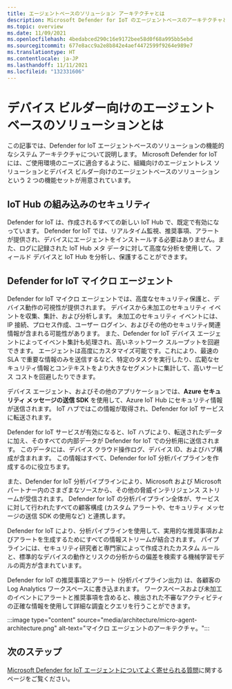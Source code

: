 ```yaml
---
title: エージェントベースのソリューション アーキテクチャとは
description: Microsoft Defender for IoT のエージェントベースのアーキテクチャと情報フローについて説明します。
ms.topic: overview
ms.date: 11/09/2021
ms.openlocfilehash: 4bedabced290c16e9172bee58d0f68a995bb5ebd
ms.sourcegitcommit: 677e8acc9a2e8b842e4aef4472599f9264e989e7
ms.translationtype: HT
ms.contentlocale: ja-JP
ms.lasthandoff: 11/11/2021
ms.locfileid: "132331606"
---
```

# <a name="what-is-agent-based-solution-for-device-builders"></a>デバイス ビルダー向けのエージェントベースのソリューションとは

この記事では、Defender for IoT エージェントベースのソリューションの機能的なシステム アーキテクチャについて説明します。 Microsoft Defender for IoT には、ご使用環境のニーズに適合するように、組織向けのエージェントレス ソリューションとデバイス ビルダー向けのエージェントベースのソリューションという 2 つの機能セットが用意されています。

## <a name="iot-hub-built-in-security"></a>IoT Hub の組み込みのセキュリティ

Defender for IoT は、作成されるすべての新しい IoT Hub で、既定で有効になっています。 Defender for IoT では、リアルタイム監視、推奨事項、アラートが提供され、デバイスにエージェントをインストールする必要はありません。また、ログに記録された IoT Hub メタ データに対して高度な分析を使用して、フィールド デバイスと IoT Hub を分析し、保護することができます。 

## <a name="defender-for-iot-micro-agent"></a>Defender for IoT マイクロ エージェント 

Defender for IoT マイクロ エージェントでは、高度なセキュリティ保護と、デバイス動作の可視性が提供されます。 デバイスから未加工のセキュリティ イベントを収集、集計、および分析します。 未加工のセキュリティ イベントには、IP 接続、プロセス作成、ユーザー ログイン、およびその他のセキュリティ関連情報が含まれる可能性があります。 また、Defender for IoT デバイス エージェントによってイベント集計も処理され、高いネットワーク スループットを回避できます。 エージェントは高度にカスタマイズ可能です。これにより、最速の SLA で重要な情報のみを送信するなど、特定のタスクを実行したり、広範なセキュリティ情報とコンテキストをより大きなセグメントに集計して、高いサービス コストを回避したりできます。

デバイス エージェント、およびその他のアプリケーションでは、**Azure セキュリティ メッセージの送信 SDK** を使用して、Azure IoT Hub にセキュリティ情報が送信されます。 IoT ハブではこの情報が取得され、Defender for IoT サービスに転送されます。

Defender for IoT サービスが有効になると、IoT ハブにより、転送されたデータに加え、そのすべての内部データが Defender for IoT での分析用に送信されます。 このデータには、デバイス クラウド操作ログ、デバイス ID、およびハブ構成が含まれます。 この情報はすべて、Defender for IoT 分析パイプラインを作成するのに役立ちます。

また、Defender for IoT 分析パイプラインにより、Microsoft および Microsoft パートナー内のさまざまなソースから、その他の脅威インテリジェンス ストリームが受信されます。 Defender for IoT の分析パイプライン全体が、サービスに対して行われたすべての顧客構成 (カスタム アラートや、セキュリティ メッセージの送信 SDK の使用など) と連携します。

Defender for IoT により、分析パイプラインを使用して、実用的な推奨事項およびアラートを生成するためにすべての情報ストリームが結合されます。 パイプラインには、セキュリティ研究者と専門家によって作成されたカスタム ルールと、標準的なデバイスの動作とリスクの分析からの偏差を検索する機械学習モデルの両方が含まれています。

Defender for IoT の推奨事項とアラート (分析パイプライン出力) は、各顧客の Log Analytics ワークスペースに書き込まれます。 ワークスペースおよび未加工のイベントにアラートと推奨事項を含めると、検出された不審なアクティビティの正確な情報を使用して詳細な調査とクエリを行うことができます。

:::image type="content" source="media/architecture/micro-agent-architecture.png" alt-text="マイクロ エージェントのアーキテクチャ。":::

## <a name="next-steps"></a>次のステップ

[Microsoft Defender for IoT エージェントについてよく寄せられる質問](resources-agent-frequently-asked-questions.md)に関するページをご覧ください。
